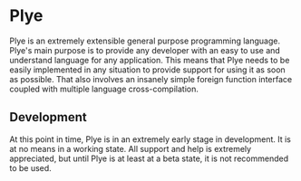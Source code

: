 # Plye
Plye is an extremely extensible general purpose programming language. Plye's main purpose is to provide any developer with an easy to use and understand language for any application.
This means that Plye needs to be easily implemented in any situation to provide support for using it as soon as possible. That also involves an insanely simple foreign function interface coupled with multiple language cross-compilation.

## Development
At this point in time, Plye is in an extremely early stage in development. It is at no means in a working state. All support and help is extremely appreciated, but until Plye is at least at a beta state, it is not recommended to be used.

